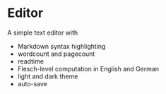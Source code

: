 # Editor

A simple text editor with 
- Markdown syntax highlighting
- wordcount and pagecount
- readtime
- Flesch-level computation in English and German
- light and dark theme
- auto-save
